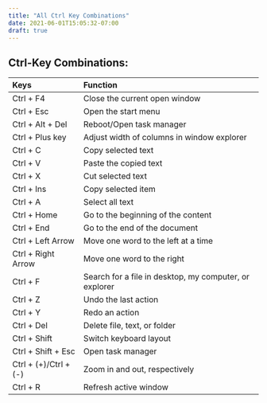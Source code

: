 ```yaml
---
title: "All Ctrl Key Combinations"
date: 2021-06-01T15:05:32-07:00
draft: true
---
```


## Ctrl-Key Combinations:

| Keys                       | Function                                               |
|:---------------------------|:-------------------------------------------------------| 
| Ctrl + F4                  | Close the current open window                          |
| Ctrl + Esc                 | Open the start menu                                    |
| Ctrl + Alt + Del           | Reboot/Open task manager                               |
| Ctrl + Plus key            | Adjust width of columns in window explorer             |
| Ctrl + C                   | Copy selected text                                     |
| Ctrl + V                   | Paste the copied text                                  |
| Ctrl + X                   | Cut selected text                                      |
| Ctrl + Ins                 | Copy selected item                                     |
| Ctrl + A                   | Select all text                                        |
| Ctrl + Home                | Go to the beginning of the content                     |
| Ctrl + End                 | Go to the end of the document                          |
| Ctrl + Left Arrow          | Move one word to the left at a time                    |
| Ctrl + Right Arrow         | Move one word to the right                             |
| Ctrl + F                   | Search for a file in desktop, my computer, or explorer |
| Ctrl + Z                   | Undo the last action                                   |
| Ctrl + Y                   | Redo an action                                         |
| Ctrl + Del                 | Delete file, text, or folder                           |
| Ctrl + Shift               | Switch keyboard layout                                 |
| Ctrl + Shift + Esc         | Open task manager                                      |
| Ctrl + (+)/Ctrl + (-)      | Zoom in and out, respectively                          |
| Ctrl + R                   | Refresh active window                                  |

